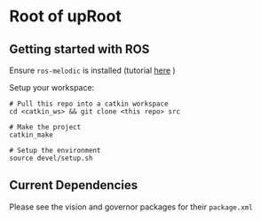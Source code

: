 # Root of upRoot

## Getting started with ROS
Ensure `ros-melodic` is installed (tutorial [here](http://wiki.ros.org/melodic/Installation/Ubuntu) )

Setup your workspace:
```
# Pull this repo into a catkin workspace
cd <catkin_ws> && git clone <this repo> src

# Make the project
catkin_make

# Setup the environment
source devel/setup.sh
```

## Current Dependencies
Please see the vision and governor packages for their `package.xml`
